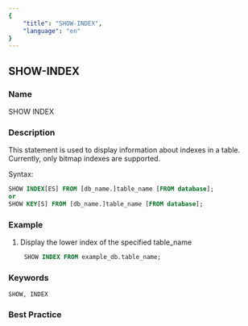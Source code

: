 ```yaml
---
{
    "title": "SHOW-INDEX",
    "language": "en"
}
---
```


<!--
Licensed to the Apache Software Foundation (ASF) under one
or more contributor license agreements.  See the NOTICE file
distributed with this work for additional information
regarding copyright ownership.  The ASF licenses this file
to you under the Apache License, Version 2.0 (the
"License"); you may not use this file except in compliance
with the License.  You may obtain a copy of the License at

  http://www.apache.org/licenses/LICENSE-2.0

Unless required by applicable law or agreed to in writing,
software distributed under the License is distributed on an
"AS IS" BASIS, WITHOUT WARRANTIES OR CONDITIONS OF ANY
KIND, either express or implied.  See the License for the
specific language governing permissions and limitations
under the License.
-->

## SHOW-INDEX

### Name

SHOW INDEX

### Description

This statement is used to display information about indexes in a table. Currently, only bitmap indexes are supported.

Syntax:

````SQL
SHOW INDEX[ES] FROM [db_name.]table_name [FROM database];
or
SHOW KEY[S] FROM [db_name.]table_name [FROM database];
````

### Example

  1. Display the lower index of the specified table_name

     ````SQL
      SHOW INDEX FROM example_db.table_name;
     ````

### Keywords

    SHOW, INDEX

### Best Practice

